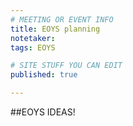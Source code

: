 ```yaml
---
# MEETING OR EVENT INFO
title: EOYS planning
notetaker: 
tags: EOYS

# SITE STUFF YOU CAN EDIT
published: true

---
```


##EOYS IDEAS!

